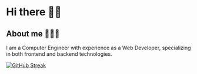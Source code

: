 # Hi there 👋🏻

## About me 👩🏻‍💻 
I am a Computer Engineer with experience as a Web Developer, specializing in both frontend and backend technologies. 

[![GitHub Streak](https://streak-stats.demolab.com?user=sabrinafz&theme=dracula)](https://git.io/streak-stats)
